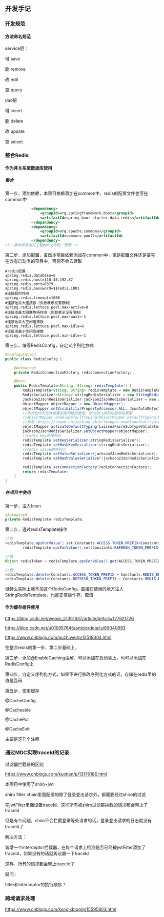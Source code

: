 ## 开发手记



### 开发规范

#### 方法命名规范

service层：

增    save

删    remove

改    edit

查    query



dao层

增    insert

删    delete

改    update

查    select



### 整合Redis

#### 作为非关系型数据库使用

##### 整合

第一步，添加依赖，本项目依赖添加在common中，redis的配置文件也写在common中

```xml
			<dependency>
            	<groupId>org.springframework.boot</groupId>
            	<artifactId>spring-boot-starter-data-redis</artifactId>
        	</dependency>			
			<dependency>
                <groupId>org.apache.commons</groupId>
                <artifactId>commons-pool2</artifactId>
            </dependency>
<!--版本信息由父工程pom文件统一管理-->
```

第二步，添加配置，虽然本项目依赖添加在common中，但是配置文件还是要写在含有启动类的项目中，否则不会去读取

```properties
#redis配置
spring.redis.database=0
spring.redis.host=110.40.192.87
spring.redis.port=6379
spring.redis.password=$$redis.1001
#连接超时时间
spring.redis.timeout=1000
#连接池最大连接数（负数表示没有限制）
spring.redis.lettuce.pool.max-active=8
#连接池最大阻塞等待时间（负数表示没有限制）
spring.redis.lettuce.pool.max-wait=-1
#连接池最大空闲连接数
spring.redis.lettuce.pool.max-idle=8
#连接池最小空闲连接数
spring.redis.lettuce.pool.min-idle=-1
```

第三步，编写RedisConfig，自定义序列化方式

```java
@Configuration
public class RedisConfig {

    @Autowired
    private RedisConnectionFactory redisConnectionFactory;

    @Bean
    public RedisTemplate<String, String> redisTemplate() {
        RedisTemplate<String, String> redisTemplate = new RedisTemplate<>();
        RedisSerializer<String> stringRedisSerializer = new StringRedisSerializer();
        Jackson2JsonRedisSerializer jackson2JsonRedisSerializer = new Jackson2JsonRedisSerializer(Object.class);
        ObjectMapper objectMapper = new ObjectMapper();
        objectMapper.setVisibility(PropertyAccessor.ALL, JsonAutoDetect.Visibility.ANY);
        //序列化时允许非常量字段均输出类型，即redis序列化后带有类型
        //objectMapper.enableDefaultTyping(ObjectMapper.DefaultTyping.NON_FINAL)方法已从2.10.0开始标记@Deprecated，使用下面方法代替
        //参考：https://segon.cn/jackson-objectmapper-enabledefaulttyping-deprecated.html
        objectMapper.activateDefaultTyping(LaissezFaireSubTypeValidator.instance, ObjectMapper.DefaultTyping.NON_FINAL);
        jackson2JsonRedisSerializer.setObjectMapper(objectMapper);
        //redis key的序列化
        redisTemplate.setKeySerializer(stringRedisSerializer);
        redisTemplate.setHashKeySerializer(stringRedisSerializer);
        //redis value的序列化
        redisTemplate.setValueSerializer(jackson2JsonRedisSerializer);
        redisTemplate.setHashValueSerializer(jackson2JsonRedisSerializer);

        redisTemplate.setConnectionFactory(redisConnectionFactory);
        return redisTemplate;
    }
}
```



##### 在项目中使用

第一步，注入bean

```java
@Autowired
private RedisTemplate redisTemplate;
```



第二步，通过redisTemplate操作

```java
//存
redisTemplate.opsForValue().set(Constants.ACCESS_TOKEN_PREFIX+Constants.REDIS_KEY_SEPARATOR+jtPlayer.getUid(),jwtToken,Constants.REDIS_ACCESS_TOKEN_TTL, TimeUnit.MILLISECONDS);
        redisTemplate.opsForValue().set(Constants.REFRESH_TOKEN_PREFIX+Constants.REDIS_KEY_SEPARATOR+jtPlayer.getUid(),refreshToken,Constants.REDIS_REFRESH_TOKEN_TTL,TimeUnit.MILLISECONDS);
```

```java
//取
Object redisToken = redisTemplate.opsForValue().get(ACCESS_TOKEN_PREFIX + REDIS_KEY_SEPARATOR + JwtUtils.parseJwtToken(jwt).get("uid"));
```

```java
//删
redisTemplate.delete(Constants.ACCESS_TOKEN_PREFIX + Constants.REDIS_KEY_SEPARATOR + uid);
redisTemplate.delete(Constants.REFRESH_TOKEN_PREFIX + Constants.REDIS_KEY_SEPARATOR + uid);
```





但特么实际上我不加这个RedisConfig，直接在使用的地方注入StringRedisTemplate，也能正常操作存、取值



#### 作为缓存组件使用



https://blog.csdn.net/weixin_51351637/article/details/127621726

https://blog.csdn.net/u010957645/article/details/89340983

https://www.cnblogs.com/puzhiwei/p/12519304.html



在整合redis的第一步，第二步基础上，

第三步，添加@EnableCaching注解，可以添加在启动类上，也可以添加在RedisConfig上

第四步，自定义序列化方式，如果不进行修改序列化方式的话，存储在redis里的值是乱码

第五步，使用缓存

@CacheConfig

@Cacheable

@CachePut

@CacheEvit

主要是这几个注解









### 通过MDC实现traceId的记录



过滤器拦截器的区别

https://www.cnblogs.com/kuotian/p/13176186.html



本项目中使用了shiro+jwt

shiro filter chain里面配置的除了登录登出请求外，都需要经过shiro的过滤

在jwtFilter里面设置traceId，这样所有被shiro过滤链拦截的请求都会带上了traceId

但是有个问题，shiro不会拦截登录等处请求的话，登录登出请求的日志就没有traceId了

解决方法：

新增一个interceptor拦截器，在每个请求上检测是否已经被jwtFilter添加了traceId，如果没有的话就再设置一下traceId

这样，所有的请求都会带上traceId了

疑问：

filter和interceptor的执行顺序？


### 跨域请求处理

https://www.cnblogs.com/konglxblog/p/15595803.html
